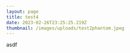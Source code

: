 ```yaml
---
layout: page
title: test4
date: 2023-02-26T23:25:25.219Z
thumbnail: /images/uploads/test2phantom.jpeg
---
```

a﻿sdf